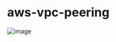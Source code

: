 # aws-vpc-peering

![image](https://github.com/user-attachments/assets/56da38de-999f-44e7-9ec6-e38f7acbaa0c)


